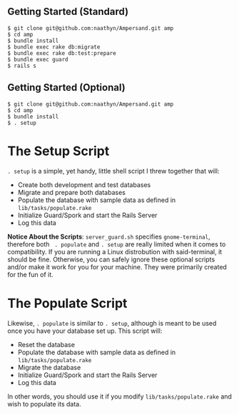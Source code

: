 Getting Started (Standard)
--------------------------

    $ git clone git@github.com:naathyn/Ampersand.git amp
    $ cd amp
    $ bundle install
    $ bundle exec rake db:migrate
    $ bundle exec rake db:test:prepare
    $ bundle exec guard
    $ rails s

Getting Started (Optional)
--------------------------

    $ git clone git@github.com:naathyn/Ampersand.git amp
    $ cd amp
    $ bundle install
    $ . setup

The Setup Script
================

`. setup` is a simple, yet handy, little shell script I threw together that will:

* Create both development and test databases
* Migrate and prepare both databases
* Populate the database with sample data as defined in `lib/tasks/populate.rake`
* Initialize Guard/Spork and start the Rails Server
* Log this data

**Notice About the Scripts**: `server_guard.sh` specifies `gnome-terminal`, therefore both ` . populate` and `. setup` are really limited when it comes to compatibility. If you are running a Linux distrobution with said-terminal, it should be fine. Otherwise, you can safely ignore these optional scripts and/or make it work for you for your machine. They were primarily created for the fun of it.

The Populate Script
===================

Likewise, `. populate` is similar to `. setup`, although is meant to be used once you have your database set up. This script will:

* Reset the database
* Populate the database with sample data as defined in `lib/tasks/populate.rake`
* Migrate the database
* Initialize Guard/Spork and start the Rails Server
* Log this data

In other words, you should use it if you modify `lib/tasks/populate.rake` and wish to populate its data.
